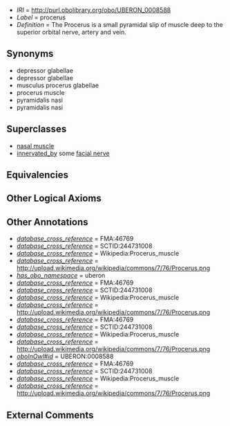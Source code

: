  * *IRI* = http://purl.obolibrary.org/obo/UBERON_0008588
 * *Label* = procerus
 * *Definition* = The Procerus is a small pyramidal slip of muscle deep to the superior orbital nerve, artery and vein.

## Synonyms

 * depressor glabellae
 * depressor glabellae
 * musculus procerus glabellae
 * procerus muscle
 * pyramidalis nasi
 * pyramidalis nasi

## Superclasses

 * [nasal muscle](../../UBERON/22/UBERON_0008522.md)
 * [innervated_by](../../RO/05/RO_0002005.md) some [facial nerve](../../UBERON/47/UBERON_0001647.md)

## Equivalencies


## Other Logical Axioms


## Other Annotations

 * *[database_cross_reference](../../ef/oboInOwl#hasDbXref.md)* = FMA:46769
 * *[database_cross_reference](../../ef/oboInOwl#hasDbXref.md)* = SCTID:244731008
 * *[database_cross_reference](../../ef/oboInOwl#hasDbXref.md)* = Wikipedia:Procerus_muscle
 * *[database_cross_reference](../../ef/oboInOwl#hasDbXref.md)* = http://upload.wikimedia.org/wikipedia/commons/7/76/Procerus.png
 * *[has_obo_namespace](../../ce/oboInOwl#hasOBONamespace.md)* = uberon
 * *[database_cross_reference](../../ef/oboInOwl#hasDbXref.md)* = FMA:46769
 * *[database_cross_reference](../../ef/oboInOwl#hasDbXref.md)* = SCTID:244731008
 * *[database_cross_reference](../../ef/oboInOwl#hasDbXref.md)* = Wikipedia:Procerus_muscle
 * *[database_cross_reference](../../ef/oboInOwl#hasDbXref.md)* = http://upload.wikimedia.org/wikipedia/commons/7/76/Procerus.png
 * *[database_cross_reference](../../ef/oboInOwl#hasDbXref.md)* = FMA:46769
 * *[database_cross_reference](../../ef/oboInOwl#hasDbXref.md)* = SCTID:244731008
 * *[database_cross_reference](../../ef/oboInOwl#hasDbXref.md)* = Wikipedia:Procerus_muscle
 * *[database_cross_reference](../../ef/oboInOwl#hasDbXref.md)* = http://upload.wikimedia.org/wikipedia/commons/7/76/Procerus.png
 * *[oboInOwl#id](../../id/oboInOwl#id.md)* = UBERON:0008588
 * *[database_cross_reference](../../ef/oboInOwl#hasDbXref.md)* = FMA:46769
 * *[database_cross_reference](../../ef/oboInOwl#hasDbXref.md)* = SCTID:244731008
 * *[database_cross_reference](../../ef/oboInOwl#hasDbXref.md)* = Wikipedia:Procerus_muscle
 * *[database_cross_reference](../../ef/oboInOwl#hasDbXref.md)* = http://upload.wikimedia.org/wikipedia/commons/7/76/Procerus.png

## External Comments

